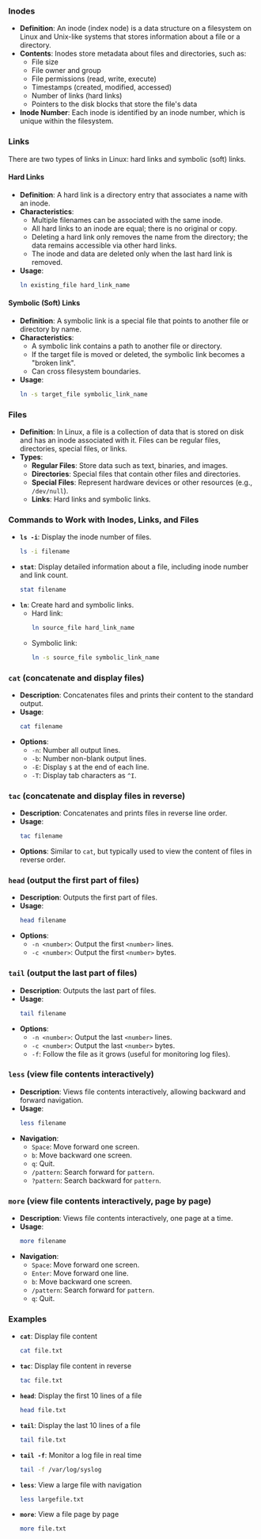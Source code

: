 ### Inodes
- **Definition**: An inode (index node) is a data structure on a filesystem on Linux and Unix-like systems that stores information about a file or a directory.
- **Contents**: Inodes store metadata about files and directories, such as:
  - File size
  - File owner and group
  - File permissions (read, write, execute)
  - Timestamps (created, modified, accessed)
  - Number of links (hard links)
  - Pointers to the disk blocks that store the file's data
- **Inode Number**: Each inode is identified by an inode number, which is unique within the filesystem.

### Links
There are two types of links in Linux: hard links and symbolic (soft) links.

#### Hard Links
- **Definition**: A hard link is a directory entry that associates a name with an inode.
- **Characteristics**:
  - Multiple filenames can be associated with the same inode.
  - All hard links to an inode are equal; there is no original or copy.
  - Deleting a hard link only removes the name from the directory; the data remains accessible via other hard links.
  - The inode and data are deleted only when the last hard link is removed.
- **Usage**:
  ```bash
  ln existing_file hard_link_name
  ```

#### Symbolic (Soft) Links
- **Definition**: A symbolic link is a special file that points to another file or directory by name.
- **Characteristics**:
  - A symbolic link contains a path to another file or directory.
  - If the target file is moved or deleted, the symbolic link becomes a "broken link".
  - Can cross filesystem boundaries.
- **Usage**:
  ```bash
  ln -s target_file symbolic_link_name
  ```

### Files
- **Definition**: In Linux, a file is a collection of data that is stored on disk and has an inode associated with it. Files can be regular files, directories, special files, or links.
- **Types**:
  - **Regular Files**: Store data such as text, binaries, and images.
  - **Directories**: Special files that contain other files and directories.
  - **Special Files**: Represent hardware devices or other resources (e.g., `/dev/null`).
  - **Links**: Hard links and symbolic links.

### Commands to Work with Inodes, Links, and Files
- **`ls -i`**: Display the inode number of files.
  ```bash
  ls -i filename
  ```
- **`stat`**: Display detailed information about a file, including inode number and link count.
  ```bash
  stat filename
  ```
- **`ln`**: Create hard and symbolic links.
  - Hard link:
    ```bash
    ln source_file hard_link_name
    ```
  - Symbolic link:
    ```bash
    ln -s source_file symbolic_link_name
    ```

### `cat` (concatenate and display files)
- **Description**: Concatenates files and prints their content to the standard output.
- **Usage**:
  ```bash
  cat filename
  ```
- **Options**:
  - `-n`: Number all output lines.
  - `-b`: Number non-blank output lines.
  - `-E`: Display `$` at the end of each line.
  - `-T`: Display tab characters as `^I`.

### `tac` (concatenate and display files in reverse)
- **Description**: Concatenates and prints files in reverse line order.
- **Usage**:
  ```bash
  tac filename
  ```
- **Options**: Similar to `cat`, but typically used to view the content of files in reverse order.

### `head` (output the first part of files)
- **Description**: Outputs the first part of files.
- **Usage**:
  ```bash
  head filename
  ```
- **Options**:
  - `-n <number>`: Output the first `<number>` lines.
  - `-c <number>`: Output the first `<number>` bytes.

### `tail` (output the last part of files)
- **Description**: Outputs the last part of files.
- **Usage**:
  ```bash
  tail filename
  ```
- **Options**:
  - `-n <number>`: Output the last `<number>` lines.
  - `-c <number>`: Output the last `<number>` bytes.
  - `-f`: Follow the file as it grows (useful for monitoring log files).

### `less` (view file contents interactively)
- **Description**: Views file contents interactively, allowing backward and forward navigation.
- **Usage**:
  ```bash
  less filename
  ```
- **Navigation**:
  - `Space`: Move forward one screen.
  - `b`: Move backward one screen.
  - `q`: Quit.
  - `/pattern`: Search forward for `pattern`.
  - `?pattern`: Search backward for `pattern`.

### `more` (view file contents interactively, page by page)
- **Description**: Views file contents interactively, one page at a time.
- **Usage**:
  ```bash
  more filename
  ```
- **Navigation**:
  - `Space`: Move forward one screen.
  - `Enter`: Move forward one line.
  - `b`: Move backward one screen.
  - `/pattern`: Search forward for `pattern`.
  - `q`: Quit.

### Examples
- **`cat`**: Display file content
  ```bash
  cat file.txt
  ```
- **`tac`**: Display file content in reverse
  ```bash
  tac file.txt
  ```
- **`head`**: Display the first 10 lines of a file
  ```bash
  head file.txt
  ```
- **`tail`**: Display the last 10 lines of a file
  ```bash
  tail file.txt
  ```
- **`tail -f`**: Monitor a log file in real time
  ```bash
  tail -f /var/log/syslog
  ```
- **`less`**: View a large file with navigation
  ```bash
  less largefile.txt
  ```
- **`more`**: View a file page by page
  ```bash
  more file.txt
  ```
